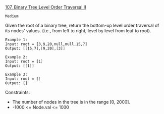 [107. Binary Tree Level Order Traversal II](https://leetcode.com/problems/binary-tree-level-order-traversal-ii/description/)

`Medium`

Given the root of a binary tree, return the bottom-up level order traversal of its nodes' values. (i.e., from left to right, level by level from leaf to root).

```
Example 1:
Input: root = [3,9,20,null,null,15,7]
Output: [[15,7],[9,20],[3]]

Example 2:
Input: root = [1]
Output: [[1]]

Example 3:
Input: root = []
Output: []
```

Constraints:

- The number of nodes in the tree is in the range [0, 2000].
- -1000 <= Node.val <= 1000